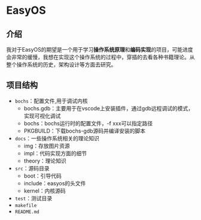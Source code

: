 # EasyOS
## 介绍
我对于EasyOS的期望是一个用于学习**操作系统原理**和**编码实现**的项目，可能进度会非常的缓慢，我想在实现这个操作系统的过程中，穿插的去看各种书籍理论。从整个操作系统的历史，架构设计等方面去研究。

## 项目结构
- `bochs`：配置文件,用于调试内核
  - bochs.gdb：主要用于在vscode上安装插件，通过gdb远程调试的模式，实现可视化调试
  - bochs：bochs运行时的配置文件，-f xxx可以指定路径
  - PKGBUILD：下载bochs-gdb源码并编译安装的脚本
- `docs`：一些操作系统相关的理论知识
  - img：存放图片资源
  - impl：代码实现方面的细节
  - theory：理论知识
- `src`：源码目录
  - boot：引导代码
  - include：easyos的头文件
  - kernel：内核源码
- `test`：测试目录
- `makefile`
- `README.md`